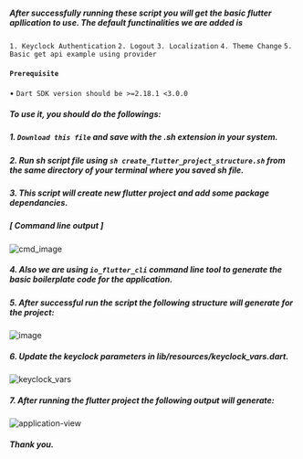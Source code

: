 ##### After successfully running these script you will get the basic flutter apllication to use. The default functinalities we are added is

`1. Keyclock Authentication`
`2. Logout`
`3. Localization`
`4. Theme Change`
`5. Basic get api example using provider`

#### `Prerequisite`
 • `Dart SDK version should be >=2.18.1 <3.0.0`

##### To use it, you should do the followings:

##### 1. `Download this file` and save with the .sh extension in your system.

##### 2. Run sh script file using `sh create_flutter_project_structure.sh` from the same directory of your terminal where you saved sh file.

##### 3. This script will create new flutter project and add some package dependancies.



##### [ Command line output ]


![cmd_image](https://user-images.githubusercontent.com/106060767/213659983-111d4afd-fee1-4cde-b559-ecc43038b500.png)


##### 4. Also we are using `io_flutter_cli` command line tool to generate the basic boilerplate code for the application.

##### 5. After successful run the script the following structure will generate for the project:

![image](https://user-images.githubusercontent.com/106060767/211762175-ceef353d-b152-4dc8-976e-186f445a3a03.png)

##### 6. Update the keyclock parameters in lib/resources/keyclock_vars.dart.

![keyclock_vars](https://user-images.githubusercontent.com/106060767/213684959-340ec749-680c-4b6e-aa40-1f7de3aabb15.png)

##### 7. After running the flutter project the following output will generate:

![application-view](https://user-images.githubusercontent.com/106060767/214314859-2230329d-3b8c-46b5-a2b8-b0b220c3a8ea.png)


##### Thank you.
